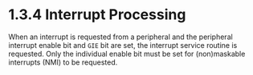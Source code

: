 # 1.3.4 Interrupt Processing

When an interrupt is requested from a peripheral and the peripheral interrupt enable bit and `GIE` bit
are set, the interrupt service routine is requested. Only the individual enable bit must be set for
(non)maskable interrupts (NMI) to be requested.

